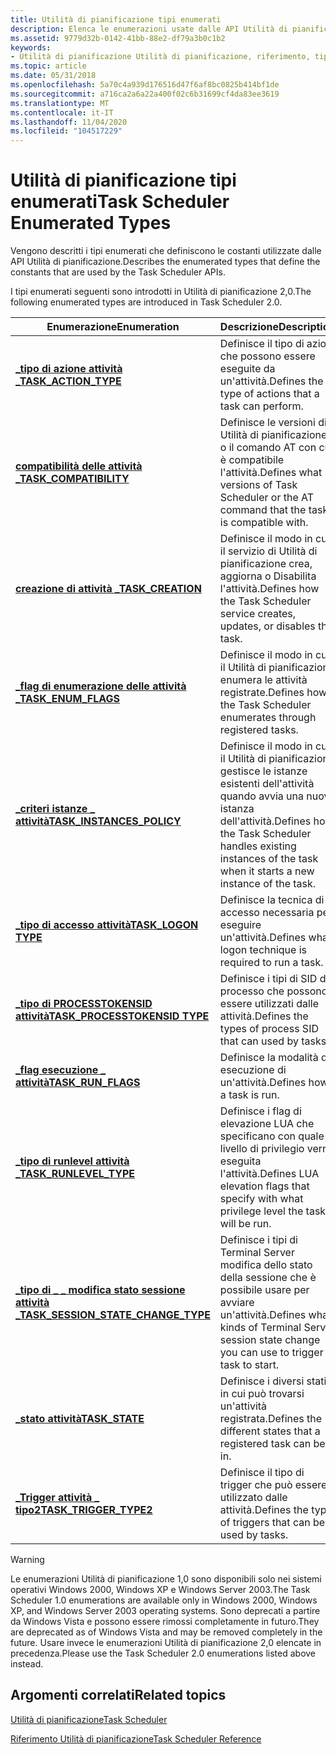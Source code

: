 ```yaml
---
title: Utilità di pianificazione tipi enumerati
description: Elenca le enumerazioni usate dalle API Utilità di pianificazione.
ms.assetid: 9779d32b-0142-41bb-88e2-df79a3b0c1b2
keywords:
- Utilità di pianificazione Utilità di pianificazione, riferimento, tipi enumerati
ms.topic: article
ms.date: 05/31/2018
ms.openlocfilehash: 5a70c4a939d176516d47f6af8bc0825b414bf1de
ms.sourcegitcommit: a716ca2a6a22a400f02c6b31699cf4da83ee3619
ms.translationtype: MT
ms.contentlocale: it-IT
ms.lasthandoff: 11/04/2020
ms.locfileid: "104517229"
---
```

# <a name="task-scheduler-enumerated-types"></a><span data-ttu-id="e4afa-104">Utilità di pianificazione tipi enumerati</span><span class="sxs-lookup"><span data-stu-id="e4afa-104">Task Scheduler Enumerated Types</span></span>

<span data-ttu-id="e4afa-105">Vengono descritti i tipi enumerati che definiscono le costanti utilizzate dalle API Utilità di pianificazione.</span><span class="sxs-lookup"><span data-stu-id="e4afa-105">Describes the enumerated types that define the constants that are used by the Task Scheduler APIs.</span></span>


<span data-ttu-id="e4afa-106">I tipi enumerati seguenti sono introdotti in Utilità di pianificazione 2,0.</span><span class="sxs-lookup"><span data-stu-id="e4afa-106">The following enumerated types are introduced in Task Scheduler 2.0.</span></span>



| <span data-ttu-id="e4afa-107">Enumerazione</span><span class="sxs-lookup"><span data-stu-id="e4afa-107">Enumeration</span></span>                                                                  | <span data-ttu-id="e4afa-108">Descrizione</span><span class="sxs-lookup"><span data-stu-id="e4afa-108">Description</span></span>                                                                                                      |
|------------------------------------------------------------------------------|------------------------------------------------------------------------------------------------------------------|
| [<span data-ttu-id="e4afa-109">**\_tipo di azione attività \_**</span><span class="sxs-lookup"><span data-stu-id="e4afa-109">**TASK\_ACTION\_TYPE**</span></span>](/windows/desktop/api/taskschd/ne-taskschd-task_action_type)                               | <span data-ttu-id="e4afa-110">Definisce il tipo di azioni che possono essere eseguite da un'attività.</span><span class="sxs-lookup"><span data-stu-id="e4afa-110">Defines the type of actions that a task can perform.</span></span>                                                             |
| [<span data-ttu-id="e4afa-111">**compatibilità delle attività \_**</span><span class="sxs-lookup"><span data-stu-id="e4afa-111">**TASK\_COMPATIBILITY**</span></span>](/windows/desktop/api/taskschd/ne-taskschd-task_compatibility)                            | <span data-ttu-id="e4afa-112">Definisce le versioni di Utilità di pianificazione o il comando AT con cui è compatibile l'attività.</span><span class="sxs-lookup"><span data-stu-id="e4afa-112">Defines what versions of Task Scheduler or the AT command that the task is compatible with.</span></span>                      |
| [<span data-ttu-id="e4afa-113">**creazione di attività \_**</span><span class="sxs-lookup"><span data-stu-id="e4afa-113">**TASK\_CREATION**</span></span>](/windows/desktop/api/taskschd/ne-taskschd-task_creation)                                       | <span data-ttu-id="e4afa-114">Definisce il modo in cui il servizio di Utilità di pianificazione crea, aggiorna o Disabilita l'attività.</span><span class="sxs-lookup"><span data-stu-id="e4afa-114">Defines how the Task Scheduler service creates, updates, or disables the task.</span></span>                                   |
| [<span data-ttu-id="e4afa-115">**\_flag di enumerazione delle attività \_**</span><span class="sxs-lookup"><span data-stu-id="e4afa-115">**TASK\_ENUM\_FLAGS**</span></span>](/windows/desktop/api/taskschd/ne-taskschd-task_enum_flags)                                 | <span data-ttu-id="e4afa-116">Definisce il modo in cui il Utilità di pianificazione enumera le attività registrate.</span><span class="sxs-lookup"><span data-stu-id="e4afa-116">Defines how the Task Scheduler enumerates through registered tasks.</span></span>                                              |
| [<span data-ttu-id="e4afa-117">**\_criteri istanze \_ attività**</span><span class="sxs-lookup"><span data-stu-id="e4afa-117">**TASK\_INSTANCES\_POLICY**</span></span>](/windows/desktop/api/taskschd/ne-taskschd-task_instances_policy)                     | <span data-ttu-id="e4afa-118">Definisce il modo in cui il Utilità di pianificazione gestisce le istanze esistenti dell'attività quando avvia una nuova istanza dell'attività.</span><span class="sxs-lookup"><span data-stu-id="e4afa-118">Defines how the Task Scheduler handles existing instances of the task when it starts a new instance of the task.</span></span> |
| [<span data-ttu-id="e4afa-119">**\_tipo di accesso attività**</span><span class="sxs-lookup"><span data-stu-id="e4afa-119">**TASK\_LOGON TYPE**</span></span>](/windows/desktop/api/taskschd/ne-taskschd-task_logon_type)                                  | <span data-ttu-id="e4afa-120">Definisce la tecnica di accesso necessaria per eseguire un'attività.</span><span class="sxs-lookup"><span data-stu-id="e4afa-120">Defines what logon technique is required to run a task.</span></span>                                                          |
| [<span data-ttu-id="e4afa-121">**\_tipo di PROCESSTOKENSID attività**</span><span class="sxs-lookup"><span data-stu-id="e4afa-121">**TASK\_PROCESSTOKENSID TYPE**</span></span>](/windows/win32/api/taskschd/ne-taskschd-task_processtokensid_type)              | <span data-ttu-id="e4afa-122">Definisce i tipi di SID di processo che possono essere utilizzati dalle attività.</span><span class="sxs-lookup"><span data-stu-id="e4afa-122">Defines the types of process SID that can used by tasks.</span></span>                                                         |
| [<span data-ttu-id="e4afa-123">**\_flag esecuzione \_ attività**</span><span class="sxs-lookup"><span data-stu-id="e4afa-123">**TASK\_RUN\_FLAGS**</span></span>](/windows/desktop/api/taskschd/ne-taskschd-task_run_flags)                                   | <span data-ttu-id="e4afa-124">Definisce la modalità di esecuzione di un'attività.</span><span class="sxs-lookup"><span data-stu-id="e4afa-124">Defines how a task is run.</span></span>                                                                                       |
| [<span data-ttu-id="e4afa-125">**\_tipo di runlevel attività \_**</span><span class="sxs-lookup"><span data-stu-id="e4afa-125">**TASK\_RUNLEVEL\_TYPE**</span></span>](/windows/win32/api/taskschd/ne-taskschd-task_runlevel_type)                           | <span data-ttu-id="e4afa-126">Definisce i flag di elevazione LUA che specificano con quale livello di privilegio verrà eseguita l'attività.</span><span class="sxs-lookup"><span data-stu-id="e4afa-126">Defines LUA elevation flags that specify with what privilege level the task will be run.</span></span>                         |
| [<span data-ttu-id="e4afa-127">**\_tipo di \_ \_ modifica stato sessione attività \_**</span><span class="sxs-lookup"><span data-stu-id="e4afa-127">**TASK\_SESSION\_STATE\_CHANGE\_TYPE**</span></span>](/windows/desktop/api/taskschd/ne-taskschd-task_session_state_change_type) | <span data-ttu-id="e4afa-128">Definisce i tipi di Terminal Server modifica dello stato della sessione che è possibile usare per avviare un'attività.</span><span class="sxs-lookup"><span data-stu-id="e4afa-128">Defines what kinds of Terminal Server session state change you can use to trigger a task to start.</span></span>               |
| [<span data-ttu-id="e4afa-129">**\_stato attività**</span><span class="sxs-lookup"><span data-stu-id="e4afa-129">**TASK\_STATE**</span></span>](/windows/desktop/api/taskschd/ne-taskschd-task_state)                                            | <span data-ttu-id="e4afa-130">Definisce i diversi stati in cui può trovarsi un'attività registrata.</span><span class="sxs-lookup"><span data-stu-id="e4afa-130">Defines the different states that a registered task can be in.</span></span>                                                   |
| [<span data-ttu-id="e4afa-131">**\_Trigger attività \_ tipo2**</span><span class="sxs-lookup"><span data-stu-id="e4afa-131">**TASK\_TRIGGER\_TYPE2**</span></span>](/windows/desktop/api/taskschd/ne-taskschd-task_trigger_type2)                                  | <span data-ttu-id="e4afa-132">Definisce il tipo di trigger che può essere utilizzato dalle attività.</span><span class="sxs-lookup"><span data-stu-id="e4afa-132">Defines the type of triggers that can be used by tasks.</span></span>                                                          |



 


> [!WARNING]
> <span data-ttu-id="e4afa-133">Le enumerazioni Utilità di pianificazione 1,0 sono disponibili solo nei sistemi operativi Windows 2000, Windows XP e Windows Server 2003.</span><span class="sxs-lookup"><span data-stu-id="e4afa-133">The Task Scheduler 1.0 enumerations are available only in Windows 2000, Windows XP, and Windows Server 2003 operating systems.</span></span> <span data-ttu-id="e4afa-134">Sono deprecati a partire da Windows Vista e possono essere rimossi completamente in futuro.</span><span class="sxs-lookup"><span data-stu-id="e4afa-134">They are deprecated as of Windows Vista and may be removed completely in the future.</span></span> <span data-ttu-id="e4afa-135">Usare invece le enumerazioni Utilità di pianificazione 2,0 elencate in precedenza.</span><span class="sxs-lookup"><span data-stu-id="e4afa-135">Please use the Task Scheduler 2.0 enumerations listed above instead.</span></span>

 

## <a name="related-topics"></a><span data-ttu-id="e4afa-136">Argomenti correlati</span><span class="sxs-lookup"><span data-stu-id="e4afa-136">Related topics</span></span>

<dl> <dt>

[<span data-ttu-id="e4afa-137">Utilità di pianificazione</span><span class="sxs-lookup"><span data-stu-id="e4afa-137">Task Scheduler</span></span>](task-scheduler-start-page.md)
</dt> <dt>

[<span data-ttu-id="e4afa-138">Riferimento Utilità di pianificazione</span><span class="sxs-lookup"><span data-stu-id="e4afa-138">Task Scheduler Reference</span></span>](task-scheduler-reference.md)
</dt> </dl>

 

 




